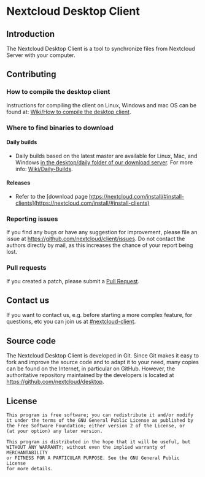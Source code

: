 # Nextcloud Desktop Client

## Introduction

The Nextcloud Desktop Client is a tool to synchronize files from Nextcloud Server
with your computer.

## Contributing

### How to compile the desktop client

Instructions for compiling the client on Linux, Windows and mac OS can be found at:
[Wiki/How to compile the desktop client](https://github.com/nextcloud/desktop/wiki/How-to-compile-the-desktop-client).

### Where to find binaries to download

#### Daily builds

- Daily builds based on the latest master are available for Linux, Mac, and Windows
[in the desktop/daily folder of our download server](https://download.nextcloud.com/desktop/daily).
For more info: [Wiki/Daily-Builds](https://github.com/nextcloud/desktop/wiki/Daily-Builds).

#### Releases

- Refer to the [download page https://nextcloud.com/install/#install-clients](https://nextcloud.com/install/#install-clients)

### Reporting issues

If you find any bugs or have any suggestion for improvement, please
file an issue at https://github.com/nextcloud/client/issues. Do not
contact the authors directly by mail, as this increases the chance
of your report being lost.

### Pull requests

If you created a patch, please submit a [Pull
Request](https://github.com/nextcloud/client/pulls).

## Contact us

If you want to contact us, e.g. before starting a more complex feature, for questions, etc
you can join us at [#nextcloud-client](irc://irc.freenode.net/#nextcloud-client).

## Source code

The Nextcloud Desktop Client is developed in Git. Since Git makes it easy to
fork and improve the source code and to adapt it to your need, many copies
can be found on the Internet, in particular on GitHub. However, the
authoritative repository maintained by the developers is located at
https://github.com/nextcloud/desktop.

## License

    This program is free software; you can redistribute it and/or modify
    it under the terms of the GNU General Public License as published by
    the Free Software Foundation; either version 2 of the License, or
    (at your option) any later version.

    This program is distributed in the hope that it will be useful, but
    WITHOUT ANY WARRANTY; without even the implied warranty of MERCHANTABILITY
    or FITNESS FOR A PARTICULAR PURPOSE. See the GNU General Public License
    for more details.


